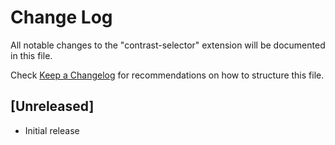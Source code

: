 # Change Log

All notable changes to the "contrast-selector" extension will be documented in this file.

Check [Keep a Changelog](http://keepachangelog.com/) for recommendations on how to structure this file.

## [Unreleased]

- Initial release
